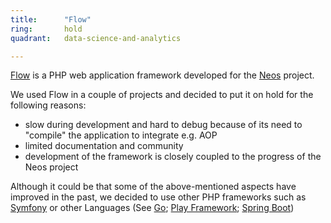 ```yaml
---
title:      "Flow"
ring:       hold
quadrant:   data-science-and-analytics

---
```


[Flow](https://flow.neos.io/) is a PHP web application framework developed for the [Neos](https://www.neos.io/) project.

We used Flow in a couple of projects and decided to put it on hold for the following reasons:

*   slow during development and hard to debug because of its need to "compile" the application to integrate e.g. AOP
*   limited documentation and community
*   development of the framework is closely coupled to the progress of the Neos project

Although it could be that some of the above-mentioned aspects have improved in the past, we decided to use other PHP frameworks such as [Symfony](http://symfony.com/) or other Languages (See [Go](/data-science-and-analytics/go-lang.html); [Play Framework](/data-science-and-analytics/play-framework.html); [Spring Boot](/data-science-and-analytics/spring-boot.html))

